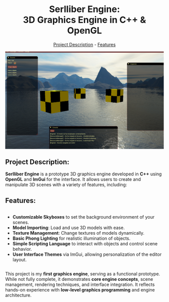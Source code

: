 <h1 align="center">Serlliber Engine: <br>3D Graphics Engine in C++ & OpenGL</h1>
<p align="center"><a href="#project-description">Project Description</a> - <a href="#features">Features</a></p>

<img src="readme_imgs/skybox.png" alt="" align="middle" width="auto" height="auto">

## Project Description:

<p><strong>Serlliber Engine</strong> is a prototype 3D graphics engine developed in <strong>C++</strong> using <strong>OpenGL</strong> and <strong>ImGui</strong> for the interface. It allows users to create and manipulate 3D scenes with a variety of features, including:</p>

## Features:
<ul style="text-align: left; display: inline-block;">
  <li><strong>Customizable Skyboxes</strong> to set the background environment of your scenes.</li>
  <li><strong>Model Importing</strong>: Load and use 3D models with ease.</li>
  <li><strong>Texture Management</strong>: Change textures of models dynamically.</li>
  <li><strong>Basic Phong Lighting</strong> for realistic illumination of objects.</li>
  <li><strong>Simple Scripting Language</strong> to interact with objects and control scene behavior.</li>
  <li><strong>User Interface Themes</strong> via ImGui, allowing personalization of the editor layout.</li>
</ul>

<p>This project is my <strong>first graphics engine</strong>, serving as a functional prototype. While not fully complete, it demonstrates <strong>core engine concepts</strong>, scene management, rendering techniques, and interface integration. It reflects hands-on experience with <strong>low-level graphics programming</strong> and engine architecture.</p>
